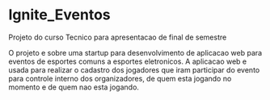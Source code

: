 # Ignite_Eventos
Projeto do curso Tecnico para apresentacao de final de semestre

O projeto e sobre uma startup para desenvolvimento de aplicacao web para eventos de esportes comuns a esportes eletronicos.
A aplicacao web e usada para realizar o cadastro dos jogadores que iram participar do evento para controle interno dos organizadores, de quem esta jogando no momento e de quem nao esta jogando.
